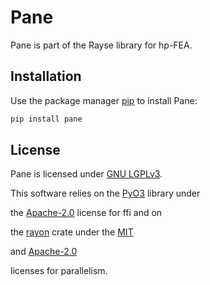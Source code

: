 # Pane

Pane is part of the Rayse library for hp-FEA.

## Installation

Use the package manager [pip](https://pip.pypa.io/en/stable/) to install Pane:

```bash
pip install pane
```

## License

Pane is licensed under [GNU LGPLv3](https://choosealicense.com/licenses/lgpl-3.0).

This software relies on the [PyO3](https://github.com/PyO3/pyo3) library under

the [Apache-2.0](https://choosealicense.com/licenses/apache-2.0/) license for ffi and on

the [rayon](https://github.com/rayon-rs/rayon) crate under the [MIT](https://choosealicense.com/licenses/mit/#)

and [Apache-2.0](https://choosealicense.com/licenses/apache-2.0/)

licenses for parallelism.
